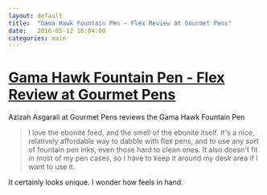 ```yaml
---
layout: default
title:  "Gama Hawk Fountain Pen - Flex Review at Gourmet Pens"
date:   2016-05-12 16:04:00
categories: main
---
```


# [Gama Hawk Fountain Pen - Flex Review at Gourmet Pens](http://www.gourmetpens.com/2016/05/review-gama-hawk-fountain-pen-flex.html)  

Azizah Asgarali at Gourmet Pens reviews the Gama Hawk Fountain Pen  

>  I love the ebonite feed, and the smell of the ebonite itself. It's a nice, relatively affordable way to dabble with flex pens, and to use any sort of fountain pen inks, even those hard to clean ones. It also doesn't fit in most of my pen cases, so I have to keep it around my desk area if I want to use it.  

It certainly looks unique. I wonder how feels in hand.

[jekyll-gh]: https://github.com/mojombo/jekyll
[jekyll]:    http://jekyllrb.com